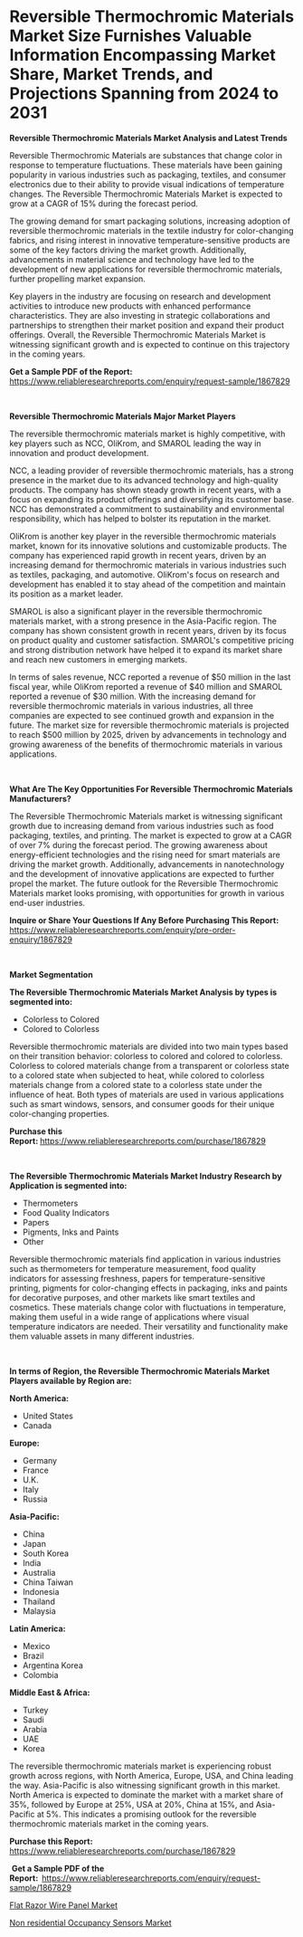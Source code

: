 <p><h1>Reversible Thermochromic Materials Market Size Furnishes Valuable Information Encompassing Market Share, Market Trends, and Projections Spanning from 2024 to 2031</h1></p><p><strong>Reversible Thermochromic Materials Market Analysis and Latest Trends</strong></p>
<p><p>Reversible Thermochromic Materials are substances that change color in response to temperature fluctuations. These materials have been gaining popularity in various industries such as packaging, textiles, and consumer electronics due to their ability to provide visual indications of temperature changes. The Reversible Thermochromic Materials Market is expected to grow at a CAGR of 15% during the forecast period.</p><p>The growing demand for smart packaging solutions, increasing adoption of reversible thermochromic materials in the textile industry for color-changing fabrics, and rising interest in innovative temperature-sensitive products are some of the key factors driving the market growth. Additionally, advancements in material science and technology have led to the development of new applications for reversible thermochromic materials, further propelling market expansion.</p><p>Key players in the industry are focusing on research and development activities to introduce new products with enhanced performance characteristics. They are also investing in strategic collaborations and partnerships to strengthen their market position and expand their product offerings. Overall, the Reversible Thermochromic Materials Market is witnessing significant growth and is expected to continue on this trajectory in the coming years.</p></p>
<p><strong>Get a Sample PDF of the Report:&nbsp;</strong> <a href="https://www.reliableresearchreports.com/enquiry/request-sample/1867829">https://www.reliableresearchreports.com/enquiry/request-sample/1867829</a></p>
<p>&nbsp;</p>
<p><strong>Reversible Thermochromic Materials Major Market Players</strong></p>
<p><p>The reversible thermochromic materials market is highly competitive, with key players such as NCC, OliKrom, and SMAROL leading the way in innovation and product development. </p><p>NCC, a leading provider of reversible thermochromic materials, has a strong presence in the market due to its advanced technology and high-quality products. The company has shown steady growth in recent years, with a focus on expanding its product offerings and diversifying its customer base. NCC has demonstrated a commitment to sustainability and environmental responsibility, which has helped to bolster its reputation in the market.</p><p>OliKrom is another key player in the reversible thermochromic materials market, known for its innovative solutions and customizable products. The company has experienced rapid growth in recent years, driven by an increasing demand for thermochromic materials in various industries such as textiles, packaging, and automotive. OliKrom's focus on research and development has enabled it to stay ahead of the competition and maintain its position as a market leader.</p><p>SMAROL is also a significant player in the reversible thermochromic materials market, with a strong presence in the Asia-Pacific region. The company has shown consistent growth in recent years, driven by its focus on product quality and customer satisfaction. SMAROL's competitive pricing and strong distribution network have helped it to expand its market share and reach new customers in emerging markets.</p><p>In terms of sales revenue, NCC reported a revenue of $50 million in the last fiscal year, while OliKrom reported a revenue of $40 million and SMAROL reported a revenue of $30 million. With the increasing demand for reversible thermochromic materials in various industries, all three companies are expected to see continued growth and expansion in the future. The market size for reversible thermochromic materials is projected to reach $500 million by 2025, driven by advancements in technology and growing awareness of the benefits of thermochromic materials in various applications.</p></p>
<p>&nbsp;</p>
<p><strong>What Are The Key Opportunities For Reversible Thermochromic Materials Manufacturers?</strong></p>
<p><p>The Reversible Thermochromic Materials market is witnessing significant growth due to increasing demand from various industries such as food packaging, textiles, and printing. The market is expected to grow at a CAGR of over 7% during the forecast period. The growing awareness about energy-efficient technologies and the rising need for smart materials are driving the market growth. Additionally, advancements in nanotechnology and the development of innovative applications are expected to further propel the market. The future outlook for the Reversible Thermochromic Materials market looks promising, with opportunities for growth in various end-user industries.</p></p>
<p><strong>Inquire or Share Your Questions If Any Before Purchasing This Report:</strong> <a href="https://www.reliableresearchreports.com/enquiry/pre-order-enquiry/1867829">https://www.reliableresearchreports.com/enquiry/pre-order-enquiry/1867829</a></p>
<p>&nbsp;</p>
<p><strong>Market Segmentation</strong></p>
<p><strong>The Reversible Thermochromic Materials Market Analysis by types is segmented into:</strong></p>
<p><ul><li>Colorless to Colored</li><li>Colored to Colorless</li></ul></p>
<p><p>Reversible thermochromic materials are divided into two main types based on their transition behavior: colorless to colored and colored to colorless. Colorless to colored materials change from a transparent or colorless state to a colored state when subjected to heat, while colored to colorless materials change from a colored state to a colorless state under the influence of heat. Both types of materials are used in various applications such as smart windows, sensors, and consumer goods for their unique color-changing properties.</p></p>
<p><strong>Purchase this Report:&nbsp;</strong><a href="https://www.reliableresearchreports.com/purchase/1867829">https://www.reliableresearchreports.com/purchase/1867829</a></p>
<p>&nbsp;</p>
<p><strong>The Reversible Thermochromic Materials Market Industry Research by Application is segmented into:</strong></p>
<p><ul><li>Thermometers</li><li>Food Quality Indicators</li><li>Papers</li><li>Pigments, Inks and Paints</li><li>Other</li></ul></p>
<p><p>Reversible thermochromic materials find application in various industries such as thermometers for temperature measurement, food quality indicators for assessing freshness, papers for temperature-sensitive printing, pigments for color-changing effects in packaging, inks and paints for decorative purposes, and other markets like smart textiles and cosmetics. These materials change color with fluctuations in temperature, making them useful in a wide range of applications where visual temperature indicators are needed. Their versatility and functionality make them valuable assets in many different industries.</p></p>
<p>&nbsp;</p>
<p><strong>In terms of Region, the Reversible Thermochromic Materials Market Players available by Region are:</strong></p>
<p>
    <p> <strong> North America: </strong>
        <ul>
            <li>United States</li>
            <li>Canada</li>
        </ul>
        </p> 
    <p> <strong> Europe: </strong>
        <ul>
            <li>Germany</li>
            <li>France</li>
            <li>U.K.</li>
            <li>Italy</li>
            <li>Russia</li>
        </ul>
        </p> 
    <p> <strong> Asia-Pacific: </strong>
        <ul>
            <li>China</li>
            <li>Japan</li>
            <li>South Korea</li>
            <li>India</li>
            <li>Australia</li>
            <li>China Taiwan</li>
            <li>Indonesia</li>
            <li>Thailand</li>
            <li>Malaysia</li>
        </ul>
        </p> 
    <p> <strong> Latin America: </strong>
        <ul>
            <li>Mexico</li>
            <li>Brazil</li>
            <li>Argentina Korea</li>
            <li>Colombia</li>
        </ul>
        </p> 
    <p> <strong> Middle East & Africa: </strong>
        <ul>
            <li>Turkey</li>
            <li>Saudi</li>
            <li>Arabia</li>
            <li>UAE</li>
            <li>Korea</li>
        </ul>
    </p>
    </p>
<p><p>The reversible thermochromic materials market is experiencing robust growth across regions, with North America, Europe, USA, and China leading the way. Asia-Pacific is also witnessing significant growth in this market. North America is expected to dominate the market with a market share of 35%, followed by Europe at 25%, USA at 20%, China at 15%, and Asia-Pacific at 5%. This indicates a promising outlook for the reversible thermochromic materials market in the coming years.</p></p>
<p><strong>Purchase this Report: </strong><a href="https://www.reliableresearchreports.com/purchase/1867829">https://www.reliableresearchreports.com/purchase/1867829</a></p>
<p>&nbsp;<strong>Get a Sample PDF of the Report:&nbsp;&nbsp;</strong><a href="https://www.reliableresearchreports.com/enquiry/request-sample/1867829">https://www.reliableresearchreports.com/enquiry/request-sample/1867829</a></p>
<p><strong></strong></p>
<p><p><a href="https://github.com/nancykennedykellievqfqt2/Market-Research-Report-List-1/blob/main/flat-razor-wire-panel-market.md">Flat Razor Wire Panel Market</a></p><p><a href="https://iodized-pantydraco-05c.notion.site/Non-residential-Occupancy-Sensors-Market-Size-Focuses-on-Market-Dynamics-In-Depth-Analysis-and-Futu-09be632d25c74429aa31e7e9738f040d">Non residential Occupancy Sensors Market</a></p></p>
